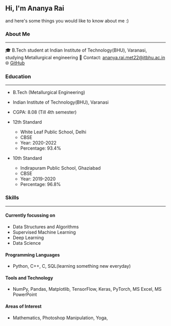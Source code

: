 ## Hi, I'm Ananya Rai ##
and here's some things you would like to know about me :) 

### About Me ###
- - - - 
🎓 B.Tech student at Indian Institute of Technology(BHU), Varanasi, studying Metallurgical engineering 
📧 Contact: ananya.rai.met22@itbhu.ac.in
🌐 [GitHub](https://github.com/ananya7rai)

### Education ### 
- - - -
- B.Tech (Metallurgical Engineering)
- Indian Institute of Technology(BHU), Varanasi
- CGPA: 8.08 (Till 4th semester)

- 12th Standard
    - White Leaf Public School, Delhi
    - CBSE
    - Year: 2020-2022
    - Percentage: 93.4%

- 10th Standard
    - Indirapuram Public School, Ghaziabad
    - CBSE
    - Year: 2019-2020
    - Percentage: 96.8%
 
### Skills ###
- - - - 
#### Currently focussing on ####
- Data Structures and Algorithms
- Supervised Machine Learning
- Deep Learning
- Data Science 

#### Programming Languages ####
- Python, C++, C, SQL(learning something new everyday)

#### Tools and Technology ####
-  NumPy, Pandas, Matplotlib, TensorFlow, Keras, PyTorch, MS Excel, MS PowerPoint

#### Areas of Interest ####
- Mathematics, Photoshop Manipulation, Yoga, 



<!--


- 🔭 I’m currently working on ...
- 🌱 I’m currently learning ...
- 👯 I’m looking to collaborate on ...
- 🤔 I’m looking for help with ...
- 💬 Ask me about ...
- 📫 How to reach me: ...
- 😄 Pronouns: ...
- ⚡ Fun fact: ...
-->
